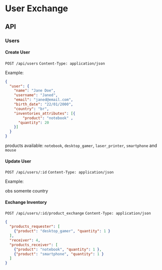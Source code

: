 # User Exchange

## API

### Users

#### Create User

`POST /api/users`
`Content-Type: application/json`

Example:

```json
{
  "user": {
    "name": "Jane Doe",
    "username": "Janed",
    "email": "janed@email.com",
    "birth_date": "22/01/2000",
    "country": "br",
    "inventories_attributes": [{
     	"product": "notebook" ,
      "quantity": 20
    }]
  }
}
```

products available: `notebook`, `desktop_gamer`, `laser_printer`, `smartphone` and `mouse`

#### Update User

`POST /api/users/:id`
`Content-Type: application/json`

Example:


obs somente country

#### Exchange Inventory

`POST /api/users/:id/product_exchange`
`Content-Type: application/json`

```json
{
  "products_requester": [
    {"product": "desktop_gamer", "quantity": 1 }
  ],
  "receiver": 4,
  "products_receiver": [
    {"product": "notebook", "quantity": 1 },
    {"product": "smartphone", "quantity": 1 }
  ]
}
```
